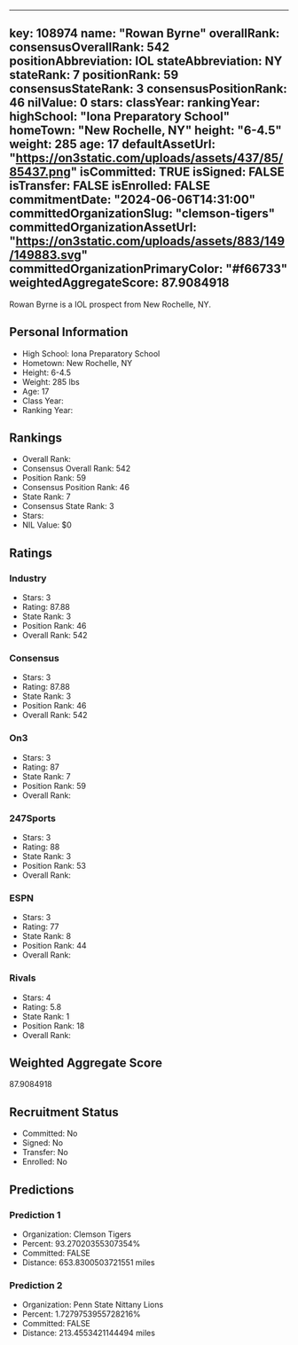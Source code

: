 ---
  key: 108974
  name: "Rowan Byrne"
  overallRank: 
  consensusOverallRank: 542
  positionAbbreviation: IOL
  stateAbbreviation: NY
  stateRank: 7
  positionRank: 59
  consensusStateRank: 3
  consensusPositionRank: 46
  nilValue: 0
  stars: 
  classYear: 
  rankingYear: 
  highSchool: "Iona Preparatory School"
  homeTown: "New Rochelle, NY"
  height: "6-4.5"
  weight: 285
  age: 17
  defaultAssetUrl: "https://on3static.com/uploads/assets/437/85/85437.png"
  isCommitted: TRUE
  isSigned: FALSE
  isTransfer: FALSE
  isEnrolled: FALSE
  commitmentDate: "2024-06-06T14:31:00"
  committedOrganizationSlug: "clemson-tigers"
  committedOrganizationAssetUrl: "https://on3static.com/uploads/assets/883/149/149883.svg"
  committedOrganizationPrimaryColor: "#f66733"
  weightedAggregateScore: 87.9084918
  ---
  
  Rowan Byrne is a IOL prospect from New Rochelle, NY.
  
  ## Personal Information
  - High School: Iona Preparatory School
  - Hometown: New Rochelle, NY
  - Height: 6-4.5
  - Weight: 285 lbs
  - Age: 17
  - Class Year: 
  - Ranking Year: 
  
  ## Rankings
  - Overall Rank: 
  - Consensus Overall Rank: 542
  - Position Rank: 59
  - Consensus Position Rank: 46
  - State Rank: 7
  - Consensus State Rank: 3
  - Stars: 
  - NIL Value: $0
  
  ## Ratings
  
  ### Industry
  - Stars: 3
  - Rating: 87.88
  - State Rank: 3
  - Position Rank: 46
  - Overall Rank: 542
  
  ### Consensus
  - Stars: 3
  - Rating: 87.88
  - State Rank: 3
  - Position Rank: 46
  - Overall Rank: 542
  
  ### On3
  - Stars: 3
  - Rating: 87
  - State Rank: 7
  - Position Rank: 59
  - Overall Rank: 
  
  ### 247Sports
  - Stars: 3
  - Rating: 88
  - State Rank: 3
  - Position Rank: 53
  - Overall Rank: 
  
  ### ESPN
  - Stars: 3
  - Rating: 77
  - State Rank: 8
  - Position Rank: 44
  - Overall Rank: 
  
  ### Rivals
  - Stars: 4
  - Rating: 5.8
  - State Rank: 1
  - Position Rank: 18
  - Overall Rank: 
  
  ## Weighted Aggregate Score
  87.9084918
  
  ## Recruitment Status
  - Committed: No
  - Signed: No
  - Transfer: No
  - Enrolled: No
  
  
  
  ## Predictions
  
  ### Prediction 1
  - Organization: Clemson Tigers
  - Percent: 93.27020355307354%
  - Committed: FALSE
  - Distance: 653.8300503721551 miles
  
  ### Prediction 2
  - Organization: Penn State Nittany Lions
  - Percent: 1.7279753955728216%
  - Committed: FALSE
  - Distance: 213.4553421144494 miles
  